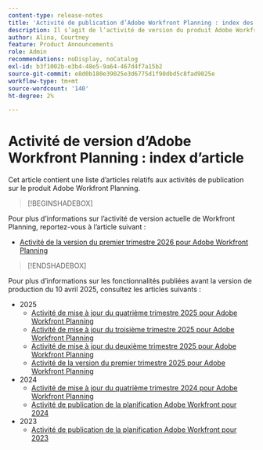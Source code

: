 ```yaml
---
content-type: release-notes
title: 'Activité de publication d’Adobe Workfront Planning : index des articles'
description: Il s’agit de l’activité de version du produit Adobe Workfront Planning.
author: Alina, Courtney
feature: Product Announcements
role: Admin
recommendations: noDisplay, noCatalog
exl-id: b3f1002b-e3b4-48e5-9a64-467d4f7a15b2
source-git-commit: e8d0b180e39025e3d6775d1f90dbd5c8fad9025e
workflow-type: tm+mt
source-wordcount: '140'
ht-degree: 2%

---
```


# Activité de version d’Adobe Workfront Planning : index d’article

Cet article contient une liste d’articles relatifs aux activités de publication sur le produit Adobe Workfront Planning.

>[!BEGINSHADEBOX]

Pour plus d’informations sur l’activité de version actuelle de Workfront Planning, reportez-vous à l’article suivant :

* [Activité de la version du premier trimestre 2026 pour Adobe Workfront Planning](/help/quicksilver/product-announcements/product-releases/planning-release-activity/planning-release-activity-26-q1.md)


>[!ENDSHADEBOX]

<!-- for every new release, add the new release page in the first bullet (above) and move that first note to the list below; update the date of the most recent release in the statement below-->

Pour plus d’informations sur les fonctionnalités publiées avant la version de production du 10 avril 2025, consultez les articles suivants :

* 2025
   * [Activité de mise à jour du quatrième trimestre 2025 pour Adobe Workfront Planning](/help/quicksilver/product-announcements/product-releases/planning-release-activity/planning-release-activity-25-q4.md)
   * [Activité de mise à jour du troisième trimestre 2025 pour Adobe Workfront Planning](/help/quicksilver/product-announcements/product-releases/planning-release-activity/planning-release-activity-25-q3.md)
   * [Activité de mise à jour du deuxième trimestre 2025 pour Adobe Workfront Planning](/help/quicksilver/product-announcements/product-releases/planning-release-activity/planning-release-activity-25-q2.md)
   * [Activité de la version du premier trimestre 2025 pour Adobe Workfront Planning](/help/quicksilver/product-announcements/product-releases/planning-release-activity/planning-release-activity-25-q1.md)
* 2024
   * [Activité de mise à jour du quatrième trimestre 2024 pour Adobe Workfront Planning](/help/quicksilver/product-announcements/product-releases/planning-release-activity/planning-release-activity-24-q4.md)
   * [Activité de publication de la planification Adobe Workfront pour 2024](/help/quicksilver/planning/general/release-activity.md)
* 2023
   * [Activité de publication de la planification Adobe Workfront pour 2023](/help/quicksilver/planning/general/release-activity-archives-2023.md)
